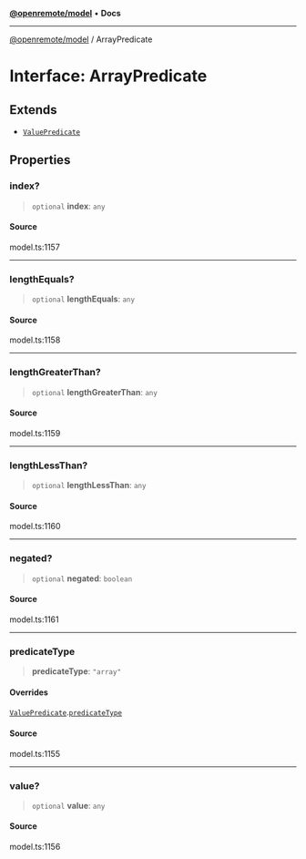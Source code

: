 [**@openremote/model**](../README.md) • **Docs**

***

[@openremote/model](../globals.md) / ArrayPredicate

# Interface: ArrayPredicate

## Extends

- [`ValuePredicate`](ValuePredicate.md)

## Properties

### index?

> `optional` **index**: `any`

#### Source

model.ts:1157

***

### lengthEquals?

> `optional` **lengthEquals**: `any`

#### Source

model.ts:1158

***

### lengthGreaterThan?

> `optional` **lengthGreaterThan**: `any`

#### Source

model.ts:1159

***

### lengthLessThan?

> `optional` **lengthLessThan**: `any`

#### Source

model.ts:1160

***

### negated?

> `optional` **negated**: `boolean`

#### Source

model.ts:1161

***

### predicateType

> **predicateType**: `"array"`

#### Overrides

[`ValuePredicate`](ValuePredicate.md).[`predicateType`](ValuePredicate.md#predicatetype)

#### Source

model.ts:1155

***

### value?

> `optional` **value**: `any`

#### Source

model.ts:1156
